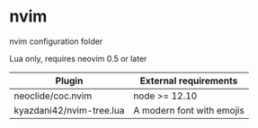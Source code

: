# nvim
nvim configuration folder

Lua only, requires neovim 0.5 or later

|Plugin|External requirements|
|-|-|
| neoclide/coc.nvim | node >= 12.10|
| kyazdani42/nvim-tree.lua | A modern font with emojis |
